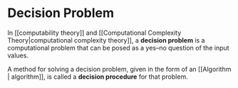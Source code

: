 # Decision Problem
In [[computability theory]] and [[Computational Complexity Theory|computational complexity theory]], a **decision problem** is a computational problem that can be posed as a yes–no question of the input values.

A method for solving a decision problem, given in the form of an [[Algorithm | algorithm]], is called a **decision procedure** for that problem.
